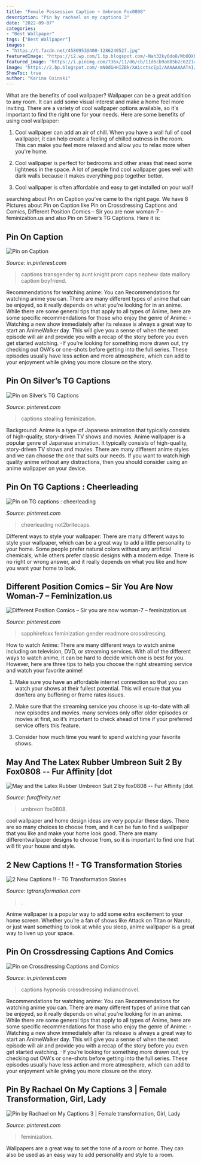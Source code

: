 ```yaml
---
title: "Female Possession Caption ~ Umbreon Fox0808"
description: "Pin by rachael on my captions 3"
date: "2022-09-07"
categories:
- "Best Wallpaper"
tags: ["Best Wallpaper"]
images:
- "https://t.facdn.net/4580953@400-1286240527.jpg"
featuredImage: "https://i2.wp.com/1.bp.blogspot.com/-Nah32ky0do8/WbOQXbGYbGI/AAAAAAAAAmI/0C9Argq2B6cfSo4mRfTXg9La_gCKWB2uQCLcBGAs/s1600/rose.png?ssl=1"
featured_image: "https://i.pinimg.com/736x/11/d6/cb/11d6cb9a885b2c6221499d9c64f18017.jpg"
image: "https://2.bp.blogspot.com/-mN0dGHHIZBk/XAicctscEpI/AAAAAAAAT4I/p-62e888LeQg-rEpXzXVKJRwjCzAJa5VACLcBGAs/s1600/Mallory%2Bmay%2Bhave%2Bfound%2Ba%2Bboyfriend.JPG"
ShowToc: true
author: "Karina Osinski"
---
```



What are the benefits of cool wallpaper?
Wallpaper can be a great addition to any room. It can add some visual interest and make a home feel more inviting. There are a variety of cool wallpaper options available, so it's important to find the right one for your needs. Here are some benefits of using cool wallpaper: 
1. Cool wallpaper can add an air of chill. When you have a wall full of cool wallpaper, it can help create a feeling of chilled outness in the room. This can make you feel more relaxed and allow you to relax more when you're home. 

2. Cool wallpaper is perfect for bedrooms and other areas that need some lightness in the space. A lot of people find cool wallpaper goes well with dark walls because it makes everything pop together better. 

3. Cool wallpaper is often affordable and easy to get installed on your wall!

	

		
searching about Pin on Caption you've came to the right page. We have 8 Pictures about Pin on Caption like Pin on Crossdressing Captions and Comics, Different Position Comics – Sir you are now woman-7 – feminization.us and also Pin on Silver’s TG Captions. Here it is:
		
    
## Pin On Caption

<img loading=lazy src="https://2.bp.blogspot.com/-mN0dGHHIZBk/XAicctscEpI/AAAAAAAAT4I/p-62e888LeQg-rEpXzXVKJRwjCzAJa5VACLcBGAs/s1600/Mallory%2Bmay%2Bhave%2Bfound%2Ba%2Bboyfriend.JPG" onerror="this.onerror=null;this.src='https://tse3.mm.bing.net/th?id=OIP.7r83VU9wmo2aPaiMniGuDAHaGQ&amp;pid=15.1';" alt="Pin on Caption">

_Source: in.pinterest.com_

>captions transgender tg aunt knight prom caps nephew date mallory caption boyfriend. 

	

Recommendations for watching anime: You can
Recommendations for watching anime you can. There are many different types of anime that can be enjoyed, so it really depends on what you're looking for in an anime. While there are some general tips that apply to all types of Anime, here are some specific recommendations for those who enjoy the genre of Anime: 
-Watching a new show immediately after its release is always a great way to start an AnimeWalker day. This will give you a sense of when the next episode will air and provide you with a recap of the story before you even get started watching. 
-If you're looking for something more drawn out, try checking out OVA's or one-shots before getting into the full series. These episodes usually have less action and more atmosphere, which can add to your enjoyment while giving you more closure on the story.

    
## Pin On Silver’s TG Captions

<img loading=lazy src="https://i.pinimg.com/736x/60/cc/2a/60cc2a61b2beeefb18a1ea65bc2d76cd.jpg" onerror="this.onerror=null;this.src='https://tse3.mm.bing.net/th?id=OIP.UHMWYnlCo7PDpyPjw-ioqgHaFV&amp;pid=15.1';" alt="Pin on Silver’s TG Captions">

_Source: pinterest.com_

>captions stealing feminization. 

	

Background: Anime is a type of Japanese animation that typically consists of high-quality, story-driven TV shows and movies.
Anime wallpaper is a popular genre of Japanese animation. It typically consists of high-quality, story-driven TV shows and movies. There are many different anime styles and we can choose the one that suits our needs. If you want to watch high quality anime without any distractions, then you should consider using an anime wallpaper on your device.

    
## Pin On TG Captions : Cheerleading

<img loading=lazy src="https://i.pinimg.com/736x/4c/21/40/4c2140861497b385d887872f143b26a1.jpg" onerror="this.onerror=null;this.src='https://tse2.mm.bing.net/th?id=OIP.Uu85lC1TyTdI75GQ5qOjywHaK0&amp;pid=15.1';" alt="Pin on TG captions : cheerleading">

_Source: pinterest.com_

>cheerleading not2britecaps. 

	

Different ways to style your wallpaper:
There are many different ways to style your wallpaper, which can be a great way to add a little personality to your home. Some people prefer natural colors without any artificial chemicals, while others prefer classic designs with a modern edge. There is no right or wrong answer, and it really depends on what you like and how you want your home to look.

    
## Different Position Comics – Sir You Are Now Woman-7 – Feminization.us

<img loading=lazy src="https://i.pinimg.com/originals/69/09/a5/6909a50b1680edd200cf9d9371ac1457.jpg" onerror="this.onerror=null;this.src='https://tse3.mm.bing.net/th?id=OIP.5Yp8YwwIlfWT58gfSb4D4QHaMW&amp;pid=15.1';" alt="Different Position Comics – Sir you are now woman-7 – feminization.us">

_Source: pinterest.com_

>sapphirefoxx feminization gender readmore crossdressing. 

	

How to watch Anime: There are many different ways to watch anime including on television, DVD, or streaming services.
With all of the different ways to watch anime, it can be hard to decide which one is best for you. However, here are three tips to help you choose the right streaming service and watch your favorite anime!
1. Make sure you have an affordable internet connection so that you can watch your shows at their fullest potential. This will ensure that you don’tera any buffering or frame rates issues.

2. Make sure that the streaming service you choose is up-to-date with all new episodes and movies. many services only offer older episodes or movies at first, so it’s important to check ahead of time if your preferred service offers this feature.

3. Consider how much time you want to spend watching your favorite shows.

    
## May And The Latex Rubber Umbreon Suit 2 By Fox0808 -- Fur Affinity [dot

<img loading=lazy src="https://t.facdn.net/4580953@400-1286240527.jpg" onerror="this.onerror=null;this.src='https://tse3.mm.bing.net/th?id=OIP._mUIenkbRhlPVERrUZtE9wAAAA&amp;pid=15.1';" alt="May and the Latex Rubber Umbreon Suit 2 by fox0808 -- Fur Affinity [dot">

_Source: furaffinity.net_

>umbreon fox0808. 

	

cool wallpaper and home design ideas are very popular these days. There are so many choices to choose from, and it can be fun to find a wallpaper that you like and make your home look good. There are many differentwallpaper designs to choose from, so it is important to find one that will fit your house and style.

    
## 2 New Captions !! - TG Transformation Stories

<img loading=lazy src="https://i2.wp.com/1.bp.blogspot.com/-Nah32ky0do8/WbOQXbGYbGI/AAAAAAAAAmI/0C9Argq2B6cfSo4mRfTXg9La_gCKWB2uQCLcBGAs/s1600/rose.png?ssl=1" onerror="this.onerror=null;this.src='https://tse3.mm.bing.net/th?id=OIP.8bvxaLp5ABQYVnmBqvZ-nQHaD_&amp;pid=15.1';" alt="2 New Captions !! - TG Transformation Stories">

_Source: tgtransformation.com_

>. 

	

Anime wallpaper is a popular way to add some extra excitement to your home screen. Whether you’re a fan of shows like Attack on Titan or Naruto, or just want something to look at while you sleep, anime wallpaper is a great way to liven up your space.

    
## Pin On Crossdressing Captions And Comics

<img loading=lazy src="https://i.pinimg.com/736x/0b/fd/46/0bfd460a32c48a516c82de9743cf314c.jpg" onerror="this.onerror=null;this.src='https://tse3.mm.bing.net/th?id=OIP.TEBcYdeR4KvcK3UQcWyYOgHaEK&amp;pid=15.1';" alt="Pin on Crossdressing Captions and Comics">

_Source: in.pinterest.com_

>captions hypnosis crossdressing indiancdnovel. 

	

Recommendations for watching anime: You can
Recommendations for watching anime you can. There are many different types of anime that can be enjoyed, so it really depends on what you're looking for in an anime. While there are some general tips that apply to all types of Anime, here are some specific recommendations for those who enjoy the genre of Anime: 
-Watching a new show immediately after its release is always a great way to start an AnimeWalker day. This will give you a sense of when the next episode will air and provide you with a recap of the story before you even get started watching. 
-If you're looking for something more drawn out, try checking out OVA's or one-shots before getting into the full series. These episodes usually have less action and more atmosphere, which can add to your enjoyment while giving you more closure on the story.

    
## Pin By Rachael On My Captions 3 | Female Transformation, Girl, Lady

<img loading=lazy src="https://i.pinimg.com/736x/11/d6/cb/11d6cb9a885b2c6221499d9c64f18017.jpg" onerror="this.onerror=null;this.src='https://tse4.mm.bing.net/th?id=OIP.ZcXezZK9xOcTT929juPphQHaMl&amp;pid=15.1';" alt="Pin by Rachael on My Captions 3 | Female transformation, Girl, Lady">

_Source: pinterest.com_

>feminization. 

	

Wallpapers are a great way to set the tone of a room or home. They can also be used as an easy way to add personality and style to a room.

